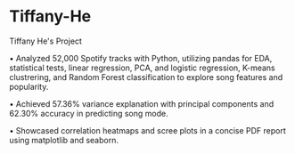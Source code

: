 # Tiffany-He
Tiffany He's Project

• Analyzed 52,000 Spotify tracks with Python, utilizing pandas for EDA, statistical tests, linear regression, PCA, and logistic regression,
K-means clustrering, and Random Forest classification to explore song features and popularity.

• Achieved 57.36% variance explanation with principal components and 62.30% accuracy in predicting song mode. 

• Showcased correlation heatmaps and scree plots in a concise PDF report using matplotlib and seaborn.
